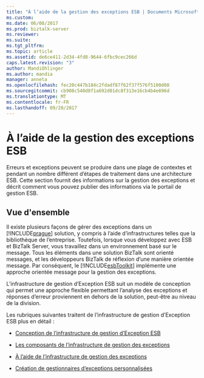 ```yaml
---
title: "À l’aide de la gestion des exceptions ESB | Documents Microsoft"
ms.custom: 
ms.date: 06/08/2017
ms.prod: biztalk-server
ms.reviewer: 
ms.suite: 
ms.tgt_pltfrm: 
ms.topic: article
ms.assetid: de6ce411-2d34-4fd8-9644-6fbc9cec266d
caps.latest.revision: "3"
author: MandiOhlinger
ms.author: mandia
manager: anneta
ms.openlocfilehash: fec20c447b184c2fdadf87f62f37f576f5100d08
ms.sourcegitcommit: cb908c540d8f1a692d01dc8f313e16cb4b4e696d
ms.translationtype: MT
ms.contentlocale: fr-FR
ms.lasthandoff: 09/20/2017
---
```

# <a name="using-esb-exception-management"></a>À l’aide de la gestion des exceptions ESB
Erreurs et exceptions peuvent se produire dans une plage de contextes et pendant un nombre différent d’étapes de traitement dans une architecture ESB. Cette section fournit des informations sur la gestion des exceptions et décrit comment vous pouvez publier des informations via le portail de gestion ESB.  
  
## <a name="overview"></a>Vue d'ensemble  
 Il existe plusieurs façons de gérer des exceptions dans un [!INCLUDE[prague](../includes/prague-md.md)] solution, y compris à l’aide d’infrastructures telles que la bibliothèque de l’entreprise. Toutefois, lorsque vous développez avec ESB et BizTalk Server, vous travaillez dans un environnement basé sur le message. Tous les éléments dans une solution BizTalk sont orienté messages, et les développeurs BizTalk de réflexion d’une manière orientée message. Par conséquent, le [!INCLUDE[esbToolkit](../includes/esbtoolkit-md.md)] implémente une approche orientée message pour la gestion des exceptions.  
  
 L’infrastructure de gestion d’Exception ESB suit un modèle de conception qui permet une approche flexible permettant l’analyse des exceptions et réponses d’erreur proviennent en dehors de la solution, peut-être au niveau de la division.  
  
 Les rubriques suivantes traitent de l’infrastructure de gestion d’Exception ESB plus en détail :  
  
-   [Conception de l’infrastructure de gestion d’Exception ESB](../esb-toolkit/design-of-the-esb-exception-management-framework.md)  
  
-   [Les composants de l’infrastructure de gestion des exceptions](../esb-toolkit/the-components-of-the-exception-management-framework.md)  
  
-   [À l’aide de l’infrastructure de gestion des exceptions](../esb-toolkit/using-the-exception-management-framework.md)  
  
-   [Création de gestionnaires d’exceptions personnalisées](../esb-toolkit/creating-custom-exception-handlers.md)